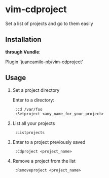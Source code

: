 # vim-cdproject

Set a list of projects and go to them easily

## Installation
**through Vundle**:

Plugin 'juancamilo-nb/vim-cdproject'

## Usage
1. Set a project directory

    Enter to a directory: 
    
        :cd /var/foo
        :Setproject <any_name_for_your_project>

2. List all your projects
    
        :Listprojects

3. Enter to a project previously saved

        :Cdproject <project_name>
    
4. Remove a project from the list

        :Removeproject <project_name>
